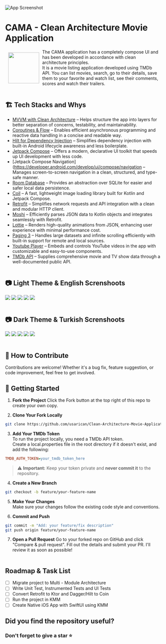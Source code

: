 ![App Screenshot](https://github.com/usarican/Clean-Architecture-Movie-Application/blob/main/ScreenShoots/cama_read_me_banner.png)

# CAMA - Clean Architecture Movie Application

<img src="https://github.com/usarican/Clean-Architecture-Movie-Application/blob/main/ScreenShoots/CAMA%20(2).png" align="left"
width="100" hspace="10" vspace="10">

The CAMA application has a completely compose UI and has been developed in accordance with clean architecture principles.<br> It is a movie listing application developed using TMDb API. You can list movies, search, go to their details, save them to your favorite and watch list, see their comments, scores and watch their trailers.</br></br>

## 🏗 Tech Stacks and Whys 
* [MVVM with Clean Architecture](https://www.toptal.com/android/android-apps-mvvm-with-clean-architecture) – Helps structure the app into layers for better separation of concerns, testability, and maintainability.
* [Coroutines & Flow](https://developer.android.com/kotlin/flow) – Enables efficient asynchronous programming and reactive data handling in a concise and readable way.
* [Hilt for Dependency Injection](https://developer.android.com/training/dependency-injection/hilt-android) – Simplifies dependency injection with built-in Android lifecycle awareness and less boilerplate.
* [Jetpack Compose](https://developer.android.com/compose) – Offers a modern, declarative UI toolkit that speeds up UI development with less code.
* [Jetpack Compose Navigation](https://developer.android.com/develop/ui/compose/navigation – Manages screen-to-screen navigation in a clean, structured, and type-safe manner.
* [Room Database](https://developer.android.com/training/data-storage/room) – Provides an abstraction over SQLite for easier and safer local data persistence. 
* [Coil](https://github.com/coil-kt/coil) – A fast, lightweight image loading library built for Kotlin and Jetpack Compose.
* [Retrofit](https://square.github.io/retrofit) – Simplifies network requests and API integration with a clean and modular HTTP client.
* [Moshi](https://github.com/square/moshi) – Efficiently parses JSON data to Kotlin objects and integrates seamlessly with Retrofit.
* [Lottie](https://github.com/LottieFiles/lottie-android) – Renders high-quality animations from JSON, enhancing user experience with minimal performance cost.
* [Paging 3](https://proandroiddev.com/paging-3-easier-way-to-pagination-part-1-584cad1f4f61) – Handles large datasets and infinite scrolling efficiently with built-in support for remote and local sources.
* [Youtube Player](https://github.com/PierfrancescoSoffritti/android-youtube-player) – Embeds and controls YouTube videos in the app with customizable and easy-to-use components.
* [TMDb API](https://developers.themoviedb.org/3) – Supplies comprehensive movie and TV show data through a well-documented public API.</br></br>

## 📷 Light Theme & English Screnshoots

![](https://github.com/usarican/Clean-Architecture-Movie-Application/blob/main/ScreenShoots/1.png)
![](https://github.com/usarican/Clean-Architecture-Movie-Application/blob/main/ScreenShoots/3.png)
![](https://github.com/usarican/Clean-Architecture-Movie-Application/blob/main/ScreenShoots/5.png)
![](https://github.com/usarican/Clean-Architecture-Movie-Application/blob/main/ScreenShoots/7.png)
![](https://github.com/usarican/Clean-Architecture-Movie-Application/blob/main/ScreenShoots/9.png)</br></br>

## 📷 Dark Theme & Turkish Screnshoots

![](https://github.com/usarican/Clean-Architecture-Movie-Application/blob/main/ScreenShoots/2.png)
![](https://github.com/usarican/Clean-Architecture-Movie-Application/blob/main/ScreenShoots/4.png)
![](https://github.com/usarican/Clean-Architecture-Movie-Application/blob/main/ScreenShoots/6.png)
![](https://github.com/usarican/Clean-Architecture-Movie-Application/blob/main/ScreenShoots/8.png)
![](https://github.com/usarican/Clean-Architecture-Movie-Application/blob/main/ScreenShoots/10.png)</br></br>

## 🤝 How to Contribute
Contributions are welcome! Whether it's a bug fix, feature suggestion, or code improvement, feel free to get involved.

## 🚀 Getting Started
1. **Fork the Project**
Click the Fork button at the top right of this repo to create your own copy.

2. **Clone Your Fork Locally**<br>
```bash
git clone https://github.com/usarican/Clean-Architecture-Movie-Application.git
```
3. **Add Your TMDb Token** <br>
To run the project locally, you need a TMDb API token.</br>
Create a local.properties file in the root directory if it doesn't exist, and add the following:

```ini
TMDB_AUTH_TOKEN=your_tmdb_token_here
```
> ⚠️ **Important:** Keep your token private and **never commit it** to the repository.

4. **Create a New Branch**<br>
```bash
git checkout -b feature/your-feature-name
```

5. **Make Your Changes**<br>
Make sure your changes follow the existing code style and conventions.

6. **Commit and Push**<br>
```bash
git commit -m "Add: your feature/fix description"
git push origin feature/your-feature-name
```

7. **Open a Pull Request**
Go to your forked repo on GitHub and click "Compare & pull request".
Fill out the details and submit your PR. I'll review it as soon as possible!</br></br>

## Roadmap & Task List
- [ ] Migrate project to Multi - Module Architecture
- [ ] Write Unit Test, Instrumented Tests and UI Tests
- [ ] Convert Retrofit to Ktor and Dagger/Hilt to Coin
- [ ] Run the project in KMM
- [ ] Create Native iOS App with SwiftUI using KMM

## Did you find the repository useful?
### Don't forget to give a star ⭐


